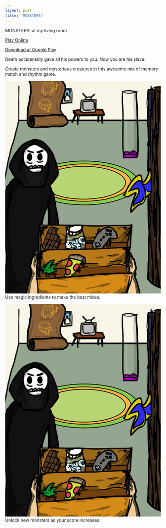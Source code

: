 ```yaml
---
layout: post
title: 'MONSTERS!'
---
```

  
MONSTERS! at my living room  
  
[Play Online](#)  
   
[Download at Google Play](#)  
  
Death accidentally gave all his powers to you. Now you are his slave.  
  
Create monsters and mysterious creatures in this awesome mix of memory match and rhythm game.  
  
![](/assets/img/games/game-2/monsters1.png)  
Use magic ingredients to make the best mixes.  
  
![](/assets/img/games/game-2/monsters1.png)  
Unlock new monsters as your score increases.  